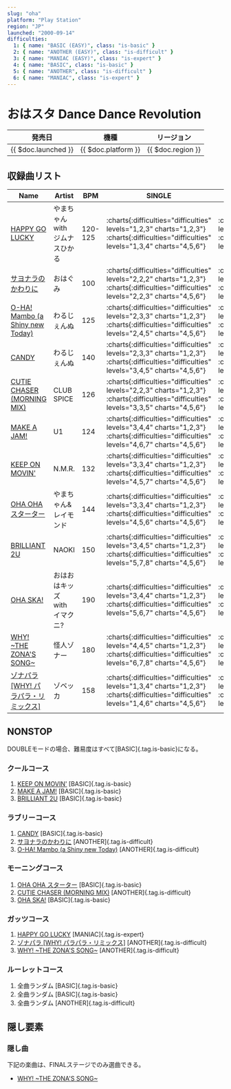 ```yaml
---
slug: "oha"
platform: "Play Station"
region: "JP"
launched: "2000-09-14"
difficulties:
  1: { name: "BASIC (EASY)", class: "is-basic" }
  2: { name: "ANOTHER (EASY)", class: "is-difficult" }
  3: { name: "MANIAC (EASY)", class: "is-expert" }
  4: { name: "BASIC", class: "is-basic" }
  5: { name: "ANOTHER", class: "is-difficult" }
  6: { name: "MANIAC", class: "is-expert" }
---
```


# おはスタ Dance Dance Revolution

|発売日|機種|リージョン|
|------|----|---------|
|{{ $doc.launched }}|{{ $doc.platform }}|{{ $doc.region }}|

## 収録曲リスト

|Name|Artist|BPM|SINGLE|DOUBLE|UNISON|
|----|------|---|------|------|------|
|[HAPPY GO LUCKY](/songs/happy-go-lucky)|やまちゃん with ジムナスひかる|120-125|:charts{:difficulties="difficulties" levels="1,2,3" charts="1,2,3"} :charts{:difficulties="difficulties" levels="1,3,4" charts="4,5,6"}|:charts{:difficulties="difficulties" levels="2" charts="1"} :charts{:difficulties="difficulties" levels="2" charts="4"}|:charts{:difficulties="difficulties" levels="1,2,3" charts="1,2,3"} :charts{:difficulties="difficulties" levels="1,3,4" charts="4,5,6"}|
|[サヨナラのかわりに](/songs/sayonara-no-kawari-ni)|おはぐみ|100|:charts{:difficulties="difficulties" levels="2,2,2" charts="1,2,3"} :charts{:difficulties="difficulties" levels="2,2,3" charts="4,5,6"}|:charts{:difficulties="difficulties" levels="3" charts="1"} :charts{:difficulties="difficulties" levels="4" charts="4"}|:charts{:difficulties="difficulties" levels="2,2,2" charts="1,2,3"} :charts{:difficulties="difficulties" levels="2,2,3" charts="4,5,6"}|
|[O-HA! Mambo (a Shiny new Today)](/songs/o-ha-mambo)|わるじぇんぬ|125|:charts{:difficulties="difficulties" levels="2,3,3" charts="1,2,3"} :charts{:difficulties="difficulties" levels="2,4,5" charts="4,5,6"}|:charts{:difficulties="difficulties" levels="2" charts="1"} :charts{:difficulties="difficulties" levels="3" charts="4"}|:charts{:difficulties="difficulties" levels="2,3,3" charts="1,2,3"} :charts{:difficulties="difficulties" levels="2,4,5" charts="4,5,6"}|
|[CANDY](/songs/candy-oha)|わるじぇんぬ|140|:charts{:difficulties="difficulties" levels="2,3,3" charts="1,2,3"} :charts{:difficulties="difficulties" levels="3,4,5" charts="4,5,6"}|:charts{:difficulties="difficulties" levels="3" charts="1"} :charts{:difficulties="difficulties" levels="5" charts="4"}|:charts{:difficulties="difficulties" levels="2,3,3" charts="1,2,3"} :charts{:difficulties="difficulties" levels="3,4,5" charts="4,5,6"}|
|[CUTIE CHASER (MORNING MIX)](/songs/cutie-chaser-morning)|CLUB SPICE|126|:charts{:difficulties="difficulties" levels="2,2,3" charts="1,2,3"} :charts{:difficulties="difficulties" levels="3,3,5" charts="4,5,6"}|:charts{:difficulties="difficulties" levels="3" charts="1"} :charts{:difficulties="difficulties" levels="4" charts="4"}|:charts{:difficulties="difficulties" levels="2,2,3" charts="1,2,3"} :charts{:difficulties="difficulties" levels="3,3,5" charts="4,5,6"}|
|[MAKE A JAM!](/playstation-jp/1st/make-a-jam)|U1|124|:charts{:difficulties="difficulties" levels="3,4,4" charts="1,2,3"} :charts{:difficulties="difficulties" levels="4,6,7" charts="4,5,6"}|:charts{:difficulties="difficulties" levels="3" charts="1"} :charts{:difficulties="difficulties" levels="5" charts="4"}|:charts{:difficulties="difficulties" levels="3,4,4" charts="1,2,3"} :charts{:difficulties="difficulties" levels="4,6,7" charts="4,5,6"}|
|[KEEP ON MOVIN'](/songs/keep-on-movin)|N.M.R.|132|:charts{:difficulties="difficulties" levels="3,3,4" charts="1,2,3"} :charts{:difficulties="difficulties" levels="4,5,7" charts="4,5,6"}|:charts{:difficulties="difficulties" levels="4" charts="1"} :charts{:difficulties="difficulties" levels="7" charts="4"}|:charts{:difficulties="difficulties" levels="3,3,4" charts="1,2,3"} :charts{:difficulties="difficulties" levels="4,5,7" charts="4,5,6"}|
|[OHA OHA スターター](/songs/oha-oha-starter)|やまちゃん&レイモンド|144|:charts{:difficulties="difficulties" levels="3,3,4" charts="1,2,3"} :charts{:difficulties="difficulties" levels="4,5,6" charts="4,5,6"}|:charts{:difficulties="difficulties" levels="4" charts="1"} :charts{:difficulties="difficulties" levels="6" charts="4"}|:charts{:difficulties="difficulties" levels="3,3,4" charts="1,2,3"} :charts{:difficulties="difficulties" levels="4,5,6" charts="4,5,6"}|
|[BRILLIANT 2U](/songs/brilliant-2u)|NAOKI|150|:charts{:difficulties="difficulties" levels="3,4,5" charts="1,2,3"} :charts{:difficulties="difficulties" levels="5,7,8" charts="4,5,6"}|:charts{:difficulties="difficulties" levels="4" charts="1"} :charts{:difficulties="difficulties" levels="6" charts="4"}|:charts{:difficulties="difficulties" levels="3,4,5" charts="1,2,3"} :charts{:difficulties="difficulties" levels="5,7,8" charts="4,5,6"}|
|[OHA SKA!](/songs/oha-ska)|おはおはキッズ with イマクニ?|190|:charts{:difficulties="difficulties" levels="3,4,4" charts="1,2,3"} :charts{:difficulties="difficulties" levels="5,6,7" charts="4,5,6"}|:charts{:difficulties="difficulties" levels="4" charts="1"} :charts{:difficulties="difficulties" levels="7" charts="4"}|:charts{:difficulties="difficulties" levels="3,4,4" charts="1,2,3"} :charts{:difficulties="difficulties" levels="5,6,7" charts="4,5,6"}|
|[WHY! \~THE ZONA'S SONG\~](/songs/why)|怪人ゾナー|180|:charts{:difficulties="difficulties" levels="4,4,5" charts="1,2,3"} :charts{:difficulties="difficulties" levels="6,7,8" charts="4,5,6"}|:charts{:difficulties="difficulties" levels="5" charts="1"} :charts{:difficulties="difficulties" levels="8" charts="4"}|:charts{:difficulties="difficulties" levels="4,4,5" charts="1,2,3"} :charts{:difficulties="difficulties" levels="6,7,8" charts="4,5,6"}|
|[ゾナパラ \[WHY! パラパラ・リミックス\]](/songs/zonapara)|ゾベッカ|158|:charts{:difficulties="difficulties" levels="1,3,4" charts="1,2,3"} :charts{:difficulties="difficulties" levels="1,4,6" charts="4,5,6"}|:charts{:difficulties="difficulties" levels="4" charts="1"} :charts{:difficulties="difficulties" levels="6" charts="4"}|:charts{:difficulties="difficulties" levels="1,3,4" charts="1,2,3"} :charts{:difficulties="difficulties" levels="1,4,6" charts="4,5,6"}|

## NONSTOP

DOUBLEモードの場合、難易度はすべて[BASIC]{.tag.is-basic}になる。

### クールコース

1. [KEEP ON MOVIN'](/songs/keep-on-movin) [BASIC]{.tag.is-basic}
1. [MAKE A JAM!](/playstation-jp/1st/make-a-jam) [BASIC]{.tag.is-basic}
1. [BRILLIANT 2U](/songs/brilliant-2u) [BASIC]{.tag.is-basic}

### ラブリーコース

1. [CANDY](/songs/candy-oha) [BASIC]{.tag.is-basic}
1. [サヨナラのかわりに](/songs/sayonara-no-kawari-ni) [ANOTHER]{.tag.is-difficult}
1. [O-HA! Mambo (a Shiny new Today)](/songs/o-ha-mambo) [ANOTHER]{.tag.is-difficult}

### モーニングコース

1. [OHA OHA スターター](/songs/oha-oha-starter) [BASIC]{.tag.is-basic}
1. [CUTIE CHASER (MORNING MIX)](/songs/cutie-chaser-morning) [ANOTHER]{.tag.is-difficult}
1. [OHA SKA!](/songs/oha-ska) [BASIC]{.tag.is-basic}

### ガッツコース

1. [HAPPY GO LUCKY](/songs/happy-go-lucky) [MANIAC]{.tag.is-expert}
1. [ゾナパラ \[WHY! パラパラ・リミックス\]](/songs/zonapara) [ANOTHER]{.tag.is-difficult}
1. [WHY! \~THE ZONA'S SONG\~](/songs/why) [ANOTHER]{.tag.is-difficult}

### ルーレットコース

1. 全曲ランダム [BASIC]{.tag.is-basic}
1. 全曲ランダム [BASIC]{.tag.is-basic}
1. 全曲ランダム [ANOTHER]{.tag.is-difficult}

## 隠し要素

### 隠し曲

下記の楽曲は、FINALステージでのみ選曲できる。

- [WHY! \~THE ZONA'S SONG\~](/songs/why)
